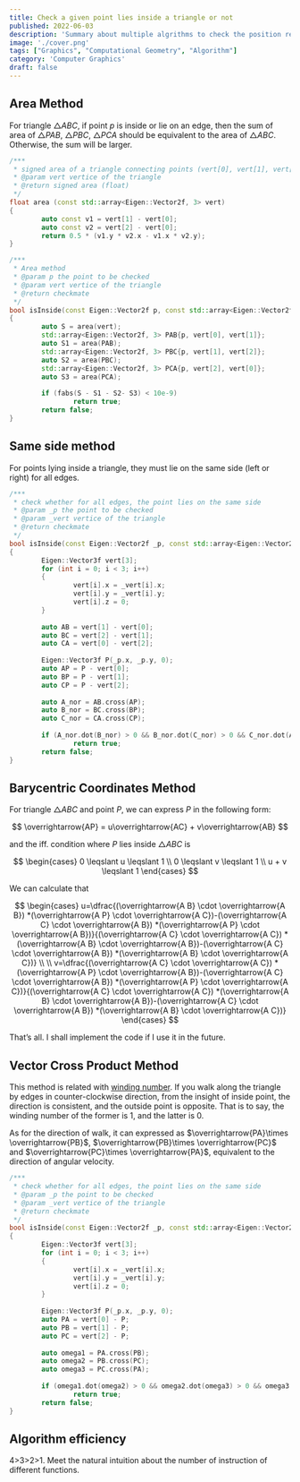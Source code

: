 ```yaml
---
title: Check a given point lies inside a triangle or not
published: 2022-06-03
description: 'Summary about multiple algrithms to check the position relationship between point and triangle in 2D plane'
image: './cover.png'
tags: ["Graphics", "Computational Geometry", "Algorithm"]
category: 'Computer Graphics'
draft: false 
---
```


## Area Method

For triangle  $\triangle ABC$, if point $p$ is inside or lie on an edge, then the sum of area of $\triangle PAB$, $\triangle PBC$, $\triangle PCA$ should be equivalent to the area of $\triangle ABC$. Otherwise, the sum will be larger.

```cpp
/***
 * signed area of a triangle connecting points (vert[0], vert[1], vert[2])
 * @param vert vertice of the triangle
 * @return signed area (float)
 */
float area (const std::array<Eigen::Vector2f, 3> vert)
{
		auto const v1 = vert[1] - vert[0];
		auto const v2 = vert[2] - vert[0];
		return 0.5 * (v1.y * v2.x - v1.x * v2.y);
}

/***
 * Area method
 * @param p the point to be checked
 * @param vert vertice of the triangle
 * @return checkmate
 */
bool isInside(const Eigen::Vector2f p, const std::array<Eigen::Vector2f, 3> vert)
{
		auto S = area(vert);
		std::array<Eigen::Vector2f, 3> PAB{p, vert[0], vert[1]};
		auto S1 = area(PAB);
		std::array<Eigen::Vector2f, 3> PBC{p, vert[1], vert[2]};
		auto S2 = area(PBC);
		std::array<Eigen::Vector2f, 3> PCA{p, vert[2], vert[0]};
		auto S3 = area(PCA);
		
		if (fabs(S - S1 - S2- S3) < 10e-9)
				return true;
		return false;
}
```

## Same side method

For points lying inside a triangle, they must lie on the same side (left or right) for all edges.

```cpp
/***
 * check whether for all edges, the point lies on the same side
 * @param _p the point to be checked
 * @param _vert vertice of the triangle
 * @return checkmate
 */
bool isInside(const Eigen::Vector2f _p, const std::array<Eigen::Vector2f, 3> _vert)
{
		Eigen::Vector3f vert[3];
		for (int i = 0; i < 3; i++)
		{
				vert[i].x = _vert[i].x;
				vert[i].y = _vert[i].y;
				vert[i].z = 0;
		}
		
		auto AB = vert[1] - vert[0];
		auto BC = vert[2] - vert[1];
		auto CA = vert[0] - vert[2];
		
		Eigen::Vector3f P(_p.x, _p.y, 0);
		auto AP = P - vert[0];
		auto BP = P - vert[1];
		auto CP = P - vert[2];
		
		auto A_nor = AB.cross(AP);
		auto B_nor = BC.cross(BP);
		auto C_nor = CA.cross(CP);
		
		if (A_nor.dot(B_nor) > 0 && B_nor.dot(C_nor) > 0 && C_nor.dot(A_nor) > 0)
				return true;
		return false;
}
```

## Barycentric Coordinates Method

For triangle $\triangle ABC$ and point $P$, we can express $P$ in the following form: 

$$
\overrightarrow{AP} = u\overrightarrow{AC} + v\overrightarrow{AB}
$$

and the iff. condition where $P$ lies inside $\triangle ABC$ is 

$$
\begin{cases}
    0 \leqslant u \leqslant 1 \\ 
    0 \leqslant v \leqslant 1 \\ 
    u + v \leqslant 1
\end{cases}
$$

We can calculate that

$$
\begin{cases}
    u=\dfrac{(\overrightarrow{A B} \cdot \overrightarrow{A B}) *(\overrightarrow{A P} \cdot \overrightarrow{A C})-(\overrightarrow{A C} \cdot \overrightarrow{A B}) *(\overrightarrow{A P} \cdot \overrightarrow{A B})}{(\overrightarrow{A C} \cdot \overrightarrow{A C}) *(\overrightarrow{A B} \cdot \overrightarrow{A B})-(\overrightarrow{A C} \cdot \overrightarrow{A B}) *(\overrightarrow{A B} \cdot \overrightarrow{A C})} \\ \\
v=\dfrac{(\overrightarrow{A C} \cdot \overrightarrow{A C}) *(\overrightarrow{A P} \cdot \overrightarrow{A B})-(\overrightarrow{A C} \cdot \overrightarrow{A B}) *(\overrightarrow{A P} \cdot \overrightarrow{A C})}{(\overrightarrow{A C} \cdot \overrightarrow{A C}) *(\overrightarrow{A B} \cdot \overrightarrow{A B})-(\overrightarrow{A C} \cdot \overrightarrow{A B}) *(\overrightarrow{A B} \cdot \overrightarrow{A C})}
\end{cases}
$$

That’s all. I shall implement the code if I use it in the future.

## Vector Cross Product Method

This method is related with [winding number](https://en.wikipedia.org/wiki/Winding_number). If you walk along the triangle by edges in counter-clockwise direction, from the insight of inside point, the direction is consistent, and the outside point is opposite. That is to say, the winding number of the former is 1, and the latter is 0.

As for the direction of walk, it can expressed as $\overrightarrow{PA}\times \overrightarrow{PB}$, $\overrightarrow{PB}\times \overrightarrow{PC}$ and $\overrightarrow{PC}\times \overrightarrow{PA}$, equivalent to the direction of angular velocity.

```cpp
/***
 * check whether for all edges, the point lies on the same side
 * @param _p the point to be checked
 * @param _vert vertice of the triangle
 * @return checkmate
 */
bool isInside(const Eigen::Vector2f _p, const std::array<Eigen::Vector2f, 3> _vert)
{
		Eigen::Vector3f vert[3];
		for (int i = 0; i < 3; i++)
		{
				vert[i].x = _vert[i].x;
				vert[i].y = _vert[i].y;
				vert[i].z = 0;
		}
		
		Eigen::Vector3f P(_p.x, _p.y, 0);
		auto PA = vert[0] - P;
		auto PB = vert[1] - P;
		auto PC = vert[2] - P;
		
		auto omega1 = PA.cross(PB);
		auto omega2 = PB.cross(PC);
		auto omega3 = PC.cross(PA);
		
		if (omega1.dot(omega2) > 0 && omega2.dot(omega3) > 0 && omega3.dot(omega1) > 0)
				return true;
		return false;
}
```

## Algorithm efficiency

4>3>2>1. Meet the natural intuition about the number of instruction of different functions.